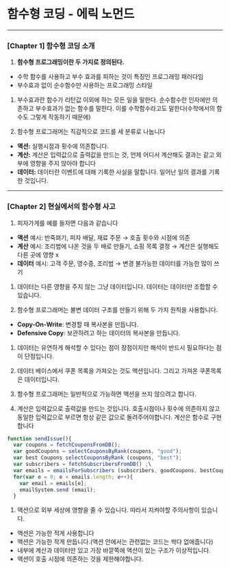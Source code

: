 # 함수형 코딩 - 에릭 노먼드

---

### [Chapter 1] 함수형 코딩 소개

1. **함수형 프로그래밍이란 두 가지로 정의된다.**
- 수학 함수를 사용하고 부수 효과를 피하는 것이 특징인 프로그래밍 패러다임
- 부수효과 없이 순수함수만 사용하는 프로그래밍 스타일

1. 부수효과란 함수가 리턴값 이외에 하는 모든 일을 말한다.  순수함수란 인자에만 의존하고 부수효과가 없는 함수를 말한다. 이를 수학함수라고도 말한다(수학에서의 함수도 그렇게 작동하기 때문에)

1. 함수형 프로그래머는 직감적으로 코드를 세 분류로 나눕니다
- **액션:** 실행시점과 횟수에 의존합니다.
- **계산:** 계산은 입력값으로 출력값을 만드는 것, 언제 어디서 계산해도 결과는 같고 외부에 영향을 주지 않아야 합니다
- **데이터:** 데이터란 이벤트에 대해 기록한 사실을 말합니다. 일어난 일의 결과를 기록한 것입니다.

---

### [Chapter 2] 현실에서의 함수형 사고

1. 피자가게를 예를 들자면 다음과 같습니다
- **액션** 예시: 반죽펴기, 피자 배달, 재료 주문 → 호출 횟수와 시점에 의존
- **계산** 예시: 조리법에 나온 것을 두 배로 만들기, 쇼핑 목록 결정 → 계산은 실행해도 다른 곳에 영향 x
- **데이터** 예시: 고객 주문, 영수증, 조리법 → 변경 불가능한 데이터를 가능한 많이 쓰기

1. 데이터는 다른 영향을 주지 않는 그냥 데이터입니다. 데이터는 데이터만 조합할 수 있습니다.

1. 함수형 프로그래머는 불변 데이터 구조를 만들기 위해 두 가지 원칙을 사용합니다.
- **Copy-On-Write**: 변경할 때 복사본을 만듭니다.
- **Defensive Copy**: 보관하려고 하는 데이터의 복사본을 만듭니다.

1. 데이터는 유연하게 해석할 수 있다는 점이 장점이지만 해석이 반드시 필요하다는 점이 단점입니다. 

1. 데이터 베이스에서 쿠폰 목록을 가져오는 것도 액션입니다. 그리고 가져온 쿠폰목록은 데이터입니다.

2. 함수형 프로그래머는 일반적으로 가능하면 액션을 쓰지 않으려고 합니다.

1. 계산은 입력값으로 출력값을 만드는 것입니다. 호출시점이나 횟수에 의존하지 않고 동일한 입력값으로 부르면 항상 같은 값으로 돌려주어야합니다. 계산은 함수로 구현합니다

```jsx
function sendIssue(){
  var coupons = fetchCouponsFromDB();
  var goodCoupons = selectCouponsByRank(coupons, "good");
  var best Coupons selectCouponsByRank (coupons, "best");
  var subscribers = fetchSubscribersFromDB() ;\
  var emails = emailsForSubscribers (subscribers, goodCoupons, bestCoupons);
  for(var e = 0; e < emails.length; e++){
    var email = emails[e];
    emailSystem.send (email);
  }
```

1. 액션으로 외부 세상에 영향을 줄 수 있습니다. 따라서 지켜야할 주의사항이 있습니다.
- 액션은 가능한 적게 사용합니다
- 액션은 가능한 작게 만듭니다.(액션 안에서는 관련없는 코드는 싹다 없애줍니다)
- 내부에 계산과 데이터만 있고 가장 바깥쪽에 액션이 있는 구조가 이상적입니다.
- 액션이 호출 시점에 의존하는 것을 제한해야합니다.
